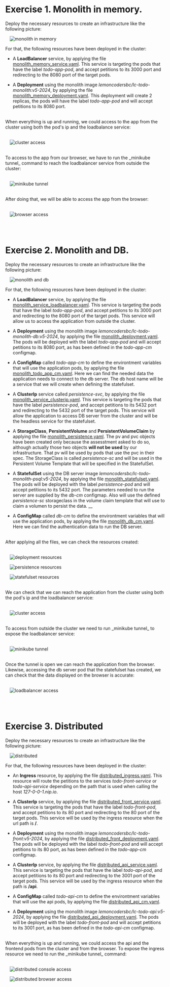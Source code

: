 # Exercise 1. Monolith in memory.

Deploy the necessary resources to create an infrastructure like the following picture:

&emsp;![monolith in memory](./00-monolith-in-mem/monolith-in-mem.png)

For that, the following resources have been deployed in the cluster:

* A __LoadBalancer__ service, by applying the file [monolith_memory_service.yaml](./00-monolith-in-mem/monolith_memory_service.yaml). This service is targeting the pods that have the label _todo-app-pod_, and accept petitions to its 3000 port and redirecting to the 8080 port of the target pods.

* A __Deployment__ using the monolith image _lemoncodersbc/lc-todo-monolith:v5-2024_, by applying the file [monolith_memory_deployment.yaml](./00-monolith-in-mem/monolith_memory_deployment.yaml). This deployment will create 2 replicas, the pods will have the label _todo-app-pod_ and will accept petitions to its 8080 port.

<br/>
When everything is up and running, we could access to the app from the cluster using both the pod's ip and the loadbalance service:<br/><br/>

&emsp;![cluster access](./00-monolith-in-mem/cluster_access.jpg)

<br/>
To access to the app from our browser, we have to run the _minikube tunnel_ command to reach the loadbalancer service from outside the cluster:<br/><br/>

&emsp;![minikube tunnel](./00-monolith-in-mem/minikube_tunnel.jpg)

<br/>
After doing that, we will be able to access the app from the browser:<br/><br/>

&emsp;![browser access](./00-monolith-in-mem/browser_access.jpg)

<br/><br/>

# Exercise 2. Monolith and DB.

Deploy the necessary resources to create an infrastructure like the following picture:

&emsp;![monolith and db](./01-monolith-and-db/monolith-and-db.png)

For that, the following resources have been deployed in the cluster:

* A __LoadBalancer__ service, by applying the file [monolith_service_loadbalancer.yaml](./01-monolith-and-db/monolith_service_loadbalancer.yaml). This service is targeting the pods that have the label _todo-app-pod_, and accept petitions to its 3000 port and redirecting to the 8080 port of the target pods. This service will allow us to access the application from outside the cluster.

* A __Deployment__ using the monolith image _lemoncodersbc/lc-todo-monolith-db:v5-2024_, by applying the file [monolith_deployment.yaml](./01-monolith-and-db/monolith_deployment.yaml). The pods will be deployed with the label _todo-app-pod_ and will accept petitions to its 8080 port, as has been defined in the _todo-app-cm_ configmap.

* A __ConfigMap__ called _todo-app-cm_ to define the environtment variables that will use the application pods, by applying the file [monolith_todo_app_cm.yaml](./01-monolith-and-db/monolith_todo_app_cm.yaml). Here we can find the needed data the application needs to connect to the db server. The db host name will be a service that we will create when defining the statefulset.

* A __ClusterIp__ service called _persistence-svc_, by applying the file [monolith_service_clusterip.yaml](./01-monolith-and-db/monolith_service_clusterip.yaml). This service is targeting the pods that have the label _persistence-pod_, and accept petitions to its 5432 port and redirecting to the 5432 port of the target pods. This service will allow the application to access DB server from the cluster and will be the headless service for the statefulset.

* A __StorageClass__, __PersistentVolume__ and __PersistentVolumeClaim__ by applying the file [monolith_persistence.yaml](./01-monolith-and-db/monolith_persistence.yaml). The pv and pvc objects have been created only because the assesstment asked to do so, although actually those two objects __will not be used__ by our infrastructure. That pv will be used by pods that use the pvc in their spec. The StorageClass is called _persistence-sc_ and will be used in the Persistent Volume Template that will be specified in the StatefulSet.

* A __StatefulSet__ using the DB server image _lemoncodersbc/lc-todo-monolith-psql:v5-2024_, by applying the file [monolith_statefulset.yaml](./01-monolith-and-db/monolith_statefulset.yaml). The pods will be deployed with the label _persistence-pod_ and will accept petitions to its 5432 port. The parameters needed to run the server are supplied by the _db-cm_ configmap. Also will use the defined _persistence-sc_ storageclass in the volume claim template that will use to claim a volumen to persist the data.
__
* A __ConfigMap__ called _db-cm_ to define the environtment variables that will use the application pods, by applying the file [monolith_db_cm.yaml](./01-monolith-and-db/monolith_db_cm.yaml). Here we can find the authentication data to run the DB server.

<br/>
After applying all the files, we can check the resources created:<br/><br/>

&emsp;![deployment resources](./01-monolith-and-db/statefulset.jpg)<br/>

&emsp;![persistence resources](./01-monolith-and-db/persistence.jpg)<br/>

&emsp;![statefulset resources](./01-monolith-and-db/statefulset.jpg)<br/>

<br/>
We can check that we can reach the application from the cluster using both the pod's ip and the loadbalancer service:<br/><br/>

&emsp;![cluster access](./01-monolith-and-db/cluster_access.jpg)

<br/>
To access from outside the cluster we need to run _minikube tunnel_ to expose the loadbalancer service:<br/><br/>

&emsp;![minikube tunnel](./01-monolith-and-db/minikube_tunnel.jpg)

<br/>
Once the tunnel is open we can reach the application from the browser. Likewise, accessing the db server pod that the statefulset has created, we can check that the data displayed on the browser is accurate:<br/><br/>

&emsp;![loadbalancer access](./01-monolith-and-db/loadbalancer_access.jpg)

<br/><br/>

# Exercise 3. Distributed

Deploy the necessary resources to create an infrastructure like the following picture:

&emsp;![distributed](./02-distributed/distributed.png)

For that, the following resources have been deployed in the cluster:

* An __Ingress__ resource, by applying the file [distributed_ingress.yaml](./02-distributed/distributed_ingress.yaml). This resource will route the petitions to the services _todo-front-service_ or _todo-api-service_ depending on the path that is used when calling the host _127-0-0-1.nip.io_.

* A __ClusterIp__ service, by applying the file [distributed_front_service.yaml](./02-distributed/distributed_front_service.yaml). This service is targeting the pods that have the label _todo-front-pod_, and accept petitions to its 80 port and redirecting to the 80 port of the target pods. This service will be used by the ingress resource when the url path is __/__.

* A __Deployment__ using the monolith image _lemoncodersbc/lc-todo-front:v5-2024_, by applying the file [distributed_front_deployment.yaml](./02-distributed/distributed_front_deployment.yaml). The pods will be deployed with the label _todo-front-pod_ and will accept petitions to its 80 port, as has been defined in the _todo-app-cm_ configmap.

* A __ClusterIp__ service, by applying the file [distributed_api_service.yaml](./02-distributed/distributed_api_service.yaml). This service is targeting the pods that have the label _todo-api-pod_, and accept petitions to its 80 port and redirecting to the 3001 port of the target pods. This service will be used by the ingress resource when the path is __/api__.

* A __ConfigMap__ called _todo-api-cm_ to define the environtment variables that will use the api pods, by applying the file [distributed_api_cm.yaml](./02-distributed/distributed_api_cm.yaml).

* A __Deployment__ using the monolith image _lemoncodersbc/lc-todo-api:v5-2024_, by applying the file [distributed_api_deployment.yaml](./02-distributed/distributed_api_deployment.yaml). The pods will be deployed with the label _todo-front-pod_ and will accept petitions to its 3001 port, as has been defined in the _todo-api-cm_ configmap.

<br/>
When everything is up and running, we could access the api and the frontend pods from the cluster and from the browser. To expose the ingress resource we need to run the _minikube tunnel_ command:<br/><br/>

&emsp;![distributed console access](./02-distributed/distributed_console_access.jpg)<br/>

&emsp;![distributed browser access](./02-distributed/distributed_browser_access.jpg)<br/>